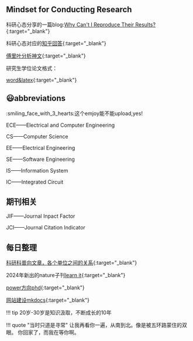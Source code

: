 ## Mindset for Conducting Research

科研心态分享的一篇blog:[Why Can't I Reproduce Their Results?](https://theorangeduck.com/page/reproduce-their-results){:target="_blank"}

科研心态对应的[知乎回答](https://www.zhihu.com/question/364269312/answer/3107942044){:target="_blank"}


[傅里叶分析神文](https://www.zhihu.com/search?type=content&q=Heinrich){:target="_blank"}

研究生学位论文格式：

[word&latex](https://www.seiee.sjtu.edu.cn/xzzx_xzzq_yjs.html){:target="_blank"}


## :smiley:abbreviations

<!--这里都是缩写 -->
:smiling_face_with_3_hearts:这个emjoy能不能upload,yes!

ECE——Electrical and Computer Engineering

CS——Computer Science

EE——Electrical Engineering

SE——Software Engineering

IS——Information System

IC——Integrated Circuit 

## 期刊相关

JIF——Journal Inpact Factor

JCI——Journal Citation Indicator

## 每日整理

[科研科普向文章，各个单位之间的关系](https://zhuanlan.zhihu.com/p/347071525){:target="_blank"}

2024年新出的nature子刊[learn it](https://www.nature.com/natrevelectreng/){:target="_blank"}

[power方向phd](https://www.zhihu.com/question/53550296){:target="_blank"}

[网站建设mkdocs](https://squidfunk.github.io/mkdocs-material/getting-started/){:target="_blank"}


!!! tip
    20岁-30岁是知识汲取，不断成长的10年



!!! quote "当时只道是寻常"
    让我再看你一遍，从南到北。像是被五环路蒙住的双眼。
    你回家了，而我在等你啊。